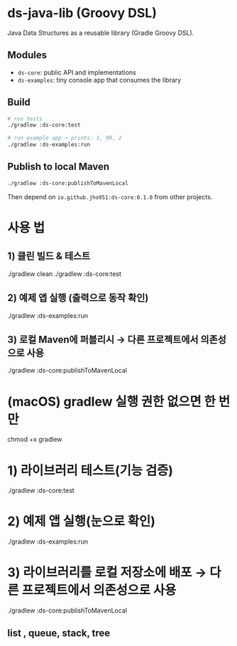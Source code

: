 
# ds-java-lib (Groovy DSL)

Java Data Structures as a reusable library (Gradle Groovy DSL).

## Modules
- `ds-core`: public API and implementations
- `ds-examples`: tiny console app that consumes the library

## Build
```bash
# run tests
./gradlew :ds-core:test

# run example app → prints: 1, 99, 2
./gradlew :ds-examples:run
```

## Publish to local Maven
```bash
./gradlew :ds-core:publishToMavenLocal
```
Then depend on `io.github.jho951:ds-core:0.1.0` from other projects.


# 사용 법
## 1) 클린 빌드 & 테스트
./gradlew clean
./gradlew :ds-core:test

## 2) 예제 앱 실행 (출력으로 동작 확인)
./gradlew :ds-examples:run

## 3) 로컬 Maven에 퍼블리시 → 다른 프로젝트에서 의존성으로 사용
./gradlew :ds-core:publishToMavenLocal

# (macOS) gradlew 실행 권한 없으면 한 번만
chmod +x gradlew

# 1) 라이브러리 테스트(기능 검증)
./gradlew :ds-core:test

# 2) 예제 앱 실행(눈으로 확인)
./gradlew :ds-examples:run

# 3) 라이브러리를 로컬 저장소에 배포 → 다른 프로젝트에서 의존성으로 사용
./gradlew :ds-core:publishToMavenLocal

## list , queue, stack, tree 
